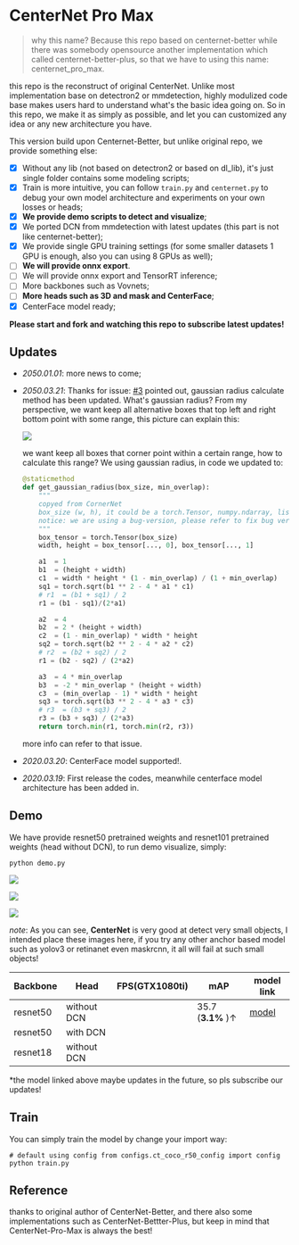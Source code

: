 # CenterNet Pro Max

> why this name? Because this repo based on centernet-better while there was somebody opensource another implementation which called centernet-better-plus, so that we have to using this name: centernet_pro_max. 

this repo is the reconstruct of original CenterNet. Unlike most implementation base on detectron2 or mmdetection, highly modulized code base makes users hard to understand what's the basic idea going on. So in this repo, we make it  as simply as possible, and let you can customized any idea or any new architecture you have.

This version build upon Centernet-Better, but unlike original repo, we provide something else:

- [x] Without any lib (not based on detectron2 or based on dl_lib), it's just single folder contains some modeling scripts;
- [x] Train is more intuitive, you can follow `train.py` and `centernet.py` to debug your own model architecture and experiments on your own losses or heads;
- [x] **We provide demo scripts to detect and visualize**;
- [x] We ported DCN from mmdetection with latest updates (this part is not like centernet-better);
- [x] We provide single GPU training settings (for some smaller datasets 1 GPU is enough, also you can using 8 GPUs as well);
- [ ] **We will provide onnx export**.
- [ ] We will provide onnx export and TensorRT inference;
- [ ] More backbones such as Vovnets;
- [ ] **More heads such as 3D and mask and CenterFace**;
- [x] CenterFace model ready;

**Please start and fork and watching this repo to subscribe latest updates!**



## Updates

- *2050.01.01*: more news to come;

- *2050.03.21*: Thanks for issue: [#3](https://github.com/jinfagang/CenterNet_Pro_Max/issues/3) pointed out, gaussian radius calculate method has been updated. What's gaussian radius? From my perspective, we want keep all alternative boxes that top left and right bottom point with some range, this picture can explain this:

  ![](https://pic3.zhimg.com/80/v2-2c6dcd69318e8650eddab6a4c82407ba_720w.jpg)

  we want keep all boxes that corner point within a certain range, how to calculate this range? We using gaussian radius, in code we updated to:

  ```python
  @staticmethod
  def get_gaussian_radius(box_size, min_overlap):
      """
      copyed from CornerNet
      box_size (w, h), it could be a torch.Tensor, numpy.ndarray, list or tuple
      notice: we are using a bug-version, please refer to fix bug version in CornerNet
      """
      box_tensor = torch.Tensor(box_size)
      width, height = box_tensor[..., 0], box_tensor[..., 1]
  
      a1  = 1
      b1  = (height + width)
      c1  = width * height * (1 - min_overlap) / (1 + min_overlap)
      sq1 = torch.sqrt(b1 ** 2 - 4 * a1 * c1)
      # r1  = (b1 + sq1) / 2
      r1 = (b1 - sq1)/(2*a1)
  
      a2  = 4
      b2  = 2 * (height + width)
      c2  = (1 - min_overlap) * width * height
      sq2 = torch.sqrt(b2 ** 2 - 4 * a2 * c2)
      # r2  = (b2 + sq2) / 2
      r1 = (b2 - sq2) / (2*a2)
  
      a3  = 4 * min_overlap
      b3  = -2 * min_overlap * (height + width)
      c3  = (min_overlap - 1) * width * height
      sq3 = torch.sqrt(b3 ** 2 - 4 * a3 * c3)
      # r3  = (b3 + sq3) / 2
      r3 = (b3 + sq3) / (2*a3)
      return torch.min(r1, torch.min(r2, r3))
  ```

  more info can refer to that issue.

- *2020.03.20*: CenterFace model supported!.

- *2020.03.19*: First release the codes, meanwhile centerface model architecture has been added in.



## Demo

We have provide resnet50 pretrained weights and resnet101 pretrained weights (head without DCN), to run demo visualize, simply:

```
python demo.py
```

![](https://s1.ax1x.com/2020/03/19/8rWijK.png)

![](https://s1.ax1x.com/2020/03/19/8rW8Hg.png)



![](https://s1.ax1x.com/2020/03/19/8rWa3q.png)

*note*: As you can see, **CenterNet** is very good at detect very small objects, I intended place these images here, if you try any other anchor based model such as yolov3 or retinanet even maskrcnn, it all will fail at such small objects! 




| **Backbone** | **Head**    | FPS(GTX1080ti) | mAP               | model link                                                   |
| ------------ | ----------- | -------------- | ----------------- | ------------------------------------------------------------ |
| resnet50     | without DCN |                | 35.7 (**3.1%** )↑ | [model](https://drive.google.com/open?id=1QJaMpT5WPC1XrrptOvoUSFLC1ww9k9qu) |
| resnet50     | with DCN    |                |                   |                                                              |
| resnet18     | without DCN |                |                   |                                                              |

*the model linked above maybe updates in the future, so pls subscribe our updates!



## Train

You can simply train the model by change your import way:

```
# default using config from configs.ct_coco_r50_config import config
python train.py
```





## Reference

thanks to original author of CenterNet-Better, and there also some implementations such as CenterNet-Bettter-Plus, but keep in mind that CenterNet-Pro-Max is always the best!